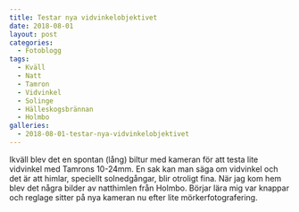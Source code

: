 ```yaml
---
title: Testar nya vidvinkelobjektivet
date: 2018-08-01
layout: post
categories:
  - Fotoblogg
tags:
  - Kväll
  - Natt
  - Tamron
  - Vidvinkel
  - Solinge
  - Hälleskogsbrännan
  - Holmbo
galleries:
  - 2018-08-01-testar-nya-vidvinkelobjektivet
---
```


Ikväll blev det en spontan (lång) biltur med kameran för att testa lite vidvinkel med Tamrons 10-24mm.
En sak kan man säga om vidvinkel och det är att himlar, speciellt solnedgångar, blir otroligt fina. När jag kom hem blev det några bilder av natthimlen från Holmbo. Börjar lära mig var knappar och reglage sitter på nya kameran nu efter lite mörkerfotografering.
